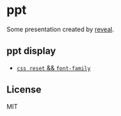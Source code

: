 # ppt

Some presentation created by [reveal](https://github.com/hakimel/reveal.js/).

## ppt display

+ [`css reset` && `font-family`]()

## License

MIT
